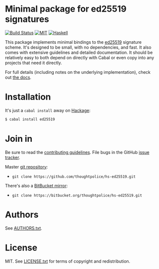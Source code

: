 # Minimal package for ed25519 signatures

[![Build Status](https://travis-ci.org/thoughtpolice/hs-ed25519.png?branch=master)](https://travis-ci.org/thoughtpolice/hs-ed25519)
[![MIT](http://b.repl.ca/v1/license-MIT-blue.png)](http://en.wikipedia.org/wiki/MIT_License)
[![Haskell](http://b.repl.ca/v1/language-haskell-lightgrey.png)](http://www.haskell.org)

This package implements minimal bindings to the [ed25519][] signature
scheme. It's designed to be small, with no dependencies, and fast. It
also comes with extensive guidelines and detailed documentation. It
should be relatively easy to both depend on directly with Cabal or
even copy into any projects that need it directly.

For full details (including notes on the underlying implementation),
check out [the docs][].

[ed25519]: https://ed25519.cr.yp.to/
[SUPERCOP]: https://bench.cr.yp.to/supercop.html
[the docs]: https://hackage.haskell.org/package/ed25519/docs/Crypto-Sign-Ed25519.html

# Installation

It's just a `cabal install` away on [Hackage][]:

```bash
$ cabal install ed25519
```

# Join in

Be sure to read the [contributing guidelines][contribute]. File bugs
in the GitHub [issue tracker][].

Master [git repository][gh]:

* `git clone https://github.com/thoughtpolice/hs-ed25519.git`

There's also a [BitBucket mirror][bb]:

* `git clone https://bitbucket.org/thoughtpolice/hs-ed25519.git`

# Authors

See [AUTHORS.txt](https://raw.github.com/thoughtpolice/hs-ed25519/master/AUTHORS.txt).

# License

MIT. See
[LICENSE.txt](https://raw.github.com/thoughtpolice/hs-ed25519/master/LICENSE.txt)
for terms of copyright and redistribution.

[contribute]: https://github.com/thoughtpolice/hs-ed25519/blob/master/CONTRIBUTING.md
[issue tracker]: https://github.com/thoughtpolice/hs-ed25519/issues
[gh]: https://github.com/thoughtpolice/hs-ed25519
[bb]: https://bitbucket.org/thoughtpolice/hs-ed25519
[Hackage]: https://hackage.haskell.org/package/ed25519
